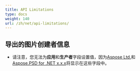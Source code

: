 ```yaml
---
title: API Limitations
type: docs
weight: 140
url: /zh/net/api-limitations/
---
```


## **导出的图片创建者信息**
- 请注意，您无法为**应用**和**生产者**字段设置值，因为[Aspose Ltd.](https://www.aspose.com)和[Aspose.PSD for .NET x.x.x](https://products.aspose.com/psd/net)将显示在这些字段中。
